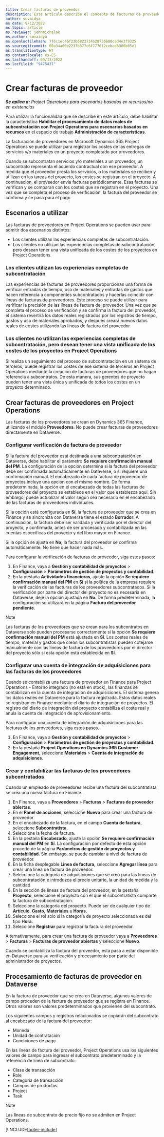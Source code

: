 ```yaml
---
title: Crear facturas de proveedor
description: Este artículo describe el concepto de facturas de proveedores y explica cómo crearlas en Microsoft Dynamics 365 Project Operations.
author: suvaidya
ms.date: 9/12/2022
ms.topic: article
ms.reviewer: johnmichalak
ms.author: suvaidya
ms.openlocfilehash: 7f6c1ec46f23b6823734b28755b80ced4e3f9325
ms.sourcegitcommit: 60a34a00e2237b377c6f777612cebcd6380b05e1
ms.translationtype: HT
ms.contentlocale: es-ES
ms.lasthandoff: 09/13/2022
ms.locfileid: "9475437"
---
```

# <a name="create-vendor-invoices"></a>Crear facturas de proveedor

_**Se aplica a:** Project Operations para escenarios basados en recursos/no en existencias_

Para utilizar la funcionalidad que se describe en este artículo, debe habilitar la característica **Habilitar el procesamiento de datos reales de subcontratación con Project Operations para escenarios basados en recursos** en el espacio de trabajo **Administración de características**.

La facturación de proveedores en Microsoft Dynamics 365 Project Operations se puede utilizar para registrar los costes de las entregas de servicios y/o materiales en un proyecto completado por proveedores.

Cuando se subcontratan servicios y/o materiales a un proveedor, un subcontrato representa el acuerdo contractual con ese proveedor. A medida que el proveedor presta los servicios, o los materiales se reciben y utilizan en las tareas del proyecto, los costes se registran en el proyecto. A continuación, el proveedor envía facturas periódicamente. Esas facturas se verifican y se comparan con los costes que se registran en el proyecto. Una vez que se completa el proceso de verificación, la factura del proveedor se confirma y se pasa para el pago.

## <a name="scenarios-for-use"></a>Escenarios a utilizar

Las facturas de proveedores en Project Operations se pueden usar para admitir dos escenarios distintos:

- Los clientes utilizan las experiencias completas de subcontratación.
- Los clientes no utilizan las experiencias completas de subcontratación, pero desean tener una vista unificada de los costes de los proyectos en Project Operations.

### <a name="customers-use-the-full-subcontracting-experiences"></a>Los clientes utilizan las experiencias completas de subcontratación

Las experiencias de facturas de proveedores proporcionan una forma de verificar entradas de tiempo, uso de materiales y entradas de gastos que hacen referencia a componentes subcontratados y hacerlas coincidir con líneas de facturas de proveedores. Este proceso se puede utilizar para verificar la precisión de las líneas de factura del proveedor. Una vez que se completa el proceso de verificación y se confirma la factura del proveedor, el sistema revertirá los datos reales registrados por los registros de tiempo, gastos y uso de materiales aprobados, y después creará nuevos datos reales de costes utilizando las líneas de factura del proveedor.

### <a name="customers-dont-use-the-full-subcontracting-experiences-but-want-to-have-a-unified-view-of-costs-on-projects-in-project-operations"></a>Los clientes no utilizan las experiencias completas de subcontratación, pero desean tener una vista unificada de los costes de los proyectos en Project Operations

Si realiza un seguimiento del proceso de subcontratación en un sistema de terceros, puede registrar los costes de ese sistema de terceros en Project Operations mediante la creación de facturas de proveedores que no hagan referencia a subcontratos. De esta manera, sus gerentes de proyecto pueden tener una vista única y unificada de todos los costes en un proyecto determinado.

## <a name="create-vendor-invoices-in-project-operations"></a>Crear facturas de proveedores en Project Operations

Las facturas de los proveedores se crean en Dynamics 365 Finance, utilizando el módulo **Proveedores**. No puede crear facturas de proveedores directamente en Dataverse.

### <a name="set-up-vendor-invoice-verification"></a>Configurar verificación de factura de proveedor

Si la factura del proveedor está destinada a una subcontratación en Dataverse, debe habilitar el parámetro **Se requiere confirmación manual del PM**. La configuración de la opción determina si la factura del proveedor debe ser confirmada automáticamente en Dataverse, o si requiere una confirmación manual. El encabezado de cada factura de proveedor de proyectos incluye una opción con el mismo nombre. De forma predeterminada, la opción en el encabezado de todas las facturas de proveedores del proyecto se establece en el valor que establezca aquí. Sin embargo, puede actualizar el valor según sea necesario en el encabezado de las facturas de proveedores individuales.

Si la opción está configurada en **Sí**, la factura de proveedor que se crea en Finance y se sincroniza con Dataverse tiene el estado **Borrador**. A continuación, la factura debe ser validada y verificada por el director del proyecto, y confirmada, antes de ser procesada y contabilizada en las cuentas específicas del proyecto y del libro mayor en Finance.

Si la opción se ajusta en **No**, la factura del proveedor se confirma automáticamente. No tiene que hacer nada más.

Para configurar la verificación de facturas de proveedor, siga estos pasos:

1. En Finance, vaya a **Gestión y contabilidad de proyectos** \> **Configuración** \> **Parámetros de gestión de proyectos y contabilidad**.
1. En la pestaña **Actividades financieras**, ajuste la opción **Se requiere confirmación manual del PM** en **Sí** si la política de la empresa requiere la verificación de las facturas de los proveedores subcontratados. Si la verificación por parte del director del proyecto no es necesaria en Dataverse, deje la opción ajustada en **No**. De forma predeterminada, la configuración se utilizará en la página **Factura del proveedor pendiente**.

> [!NOTE]
> Las facturas de los proveedores que se crean para los subcontratos en Dataverse solo pueden procesarse correctamente si la opción **Se requiere confirmación manual del PM** está ajustada en **Sí**. Los costes reales de tiempo, material y gastos que crean los subcontratistas pueden cotejarse manualmente con las líneas de factura de los proveedores por el director del proyecto sólo si esta opción está establecida en **Sí**.

### <a name="set-up-a-procurement-integration-account-for-vendor-invoices"></a>Configurar una cuenta de integración de adquisiciones para las facturas de los proveedores

Cuando se contabiliza una factura de proveedor en Finance para Project Operations - Entorno integrado (no está en stock), las finanzas se contabilizan en la cuenta de integración de adquisiciones. El sistema genera los datos reales en Dataverse para la factura registrada. Estos datos reales se registran en Finance mediante el diario de integración de proyectos. El registro del diario de integración del proyecto contabiliza el coste real y anula la cuenta de integración de aprovisionamiento.

Para configurar una cuenta de integración de adquisiciones para las facturas de los proveedores, siga estos pasos.

1. En Finance, vaya a **Gestión y contabilidad de proyectos** \> **Configuración** \> **Parámetros de gestión de proyectos y contabilidad**.
1. En la pestaña **Project Operations en Dynamics 365 Customer Engagement**, seleccione **Materiales** \> **Cuenta de integración de adquisiciones**.

### <a name="create-and-post-subcontract-vendor-invoices"></a>Crear y contabilizar las facturas de los proveedores subcontratados

Cuando un empleado de proveedores recibe una factura del subcontratista, se crea una nueva factura en Finance.

1. En Finance, vaya a **Proveedores** \> **Facturas** \> **Facturas de proveedor abiertas**.
1. En el **Panel de acciones**, seleccione **Nuevo** para crear una factura de proveedor
1. En el encabezado de la factura, en el campo **Cuenta de factura**, seleccione **Subcontratista**.
1. Seleccione la fecha de factura.
1. En la pestaña **Encabezado**, ajuste la opción **Se requiere confirmación manual del PM** en **Sí**. La configuración por defecto de esta opción procede de la página **Parámetros de gestión de proyectos y contabilidad**. Sin embargo, se puede cambiar a nivel de factura de proveedor.
1. En la ficha desplegable **Línea de factura**, seleccione **Agregar línea** para crear una línea de factura de proveedor.
1. Seleccione la categoría de adquisiciones que se creó para las líneas de subcontratación e introduzca el precio unitario, la unidad de medida y la cantidad.
1. En la sección de líneas de factura del proveedor, en la pestaña **Proyecto**, seleccione el proyecto con el que el subcontratista comparte la factura de subcontratación.
1. Seleccione la categoría del proyecto. Puede ser de cualquier tipo de **Artículo**, **Gasto**, **Materiales** u **Horas**.
1. Seleccione el rol solo si la categoría de proyecto seleccionada es del tipo **Hora**.
1. Seleccione **Registrar** para registrar la factura del proveedor.

Alternativamente, para crear una factura de proveedor vaya a **Proveedores** \> **Facturas** \> **Facturas de proveedor abiertas** y seleccione **Nuevo**.

Cuando se contabiliza la factura del proveedor, esta pasa a estar disponible en Dataverse para su verificación y procesamiento por parte del administrador de proyectos.

## <a name="vendor-invoice-processing-in-dataverse"></a>Procesamiento de facturas de proveedor en Dataverse

En la factura de proveedor que se crea en Dataverse, algunos valores de campo proceden de la factura de proveedor que se registra en Finance. Otros valores son valores predeterminados que provienen del subcontrato.

Los siguientes campos y registros relacionados se copiarán del subcontrato al encabezado de la factura del proveedor:

- Moneda
- Unidad de contratación
- Condiciones de pago

En las líneas de factura del proveedor, Project Operations usa los siguientes valores de campo para ingresar el subcontrato predeterminado y la referencia de línea de subcontrato:

- Clase de transacción
- Role
- Categoría de transacción
- Campos de productos
- Project
- Task

> [!NOTE]
> Las líneas de subcontrato de precio fijo no se admiten en Project Operations.

[!INCLUDE[footer-include](../includes/footer-banner.md)]

